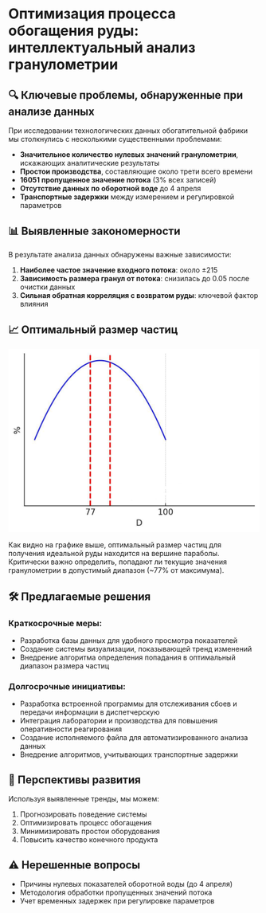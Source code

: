 # Оптимизация процесса обогащения руды: интеллектуальный анализ гранулометрии


## 🔍 Ключевые проблемы, обнаруженные при анализе данных

При исследовании технологических данных обогатительной фабрики мы столкнулись с несколькими существенными проблемами:

- **Значительное количество нулевых значений гранулометрии**, искажающих аналитические результаты
- **Простои производства**, составляющие около трети всего времени
- **16051 пропущенное значение потока** (3% всех записей)
- **Отсутствие данных по оборотной воде** до 4 апреля
- **Транспортные задержки** между измерением и регулировкой параметров

## 📊 Выявленные закономерности

В результате анализа данных обнаружены важные зависимости:

1. **Наиболее частое значение входного потока**: около ±215
2. **Зависимость размера гранул от потока**: снизилась до 0.05 после очистки данных
3. **Сильная обратная корреляция с возвратом руды**: ключевой фактор влияния

## 📈 Оптимальный размер частиц

![Парабола оптимального размера частиц](./prbl.jpg)

Как видно на графике выше, оптимальный размер частиц для получения идеальной руды находится на вершине параболы. Критически важно определить, попадают ли текущие значения гранулометрии в допустимый диапазон (~77% от максимума).

## 🛠 Предлагаемые решения

### Краткосрочные меры:
- Разработка базы данных для удобного просмотра показателей
- Создание системы визуализации, показывающей тренд изменений
- Внедрение алгоритма определения попадания в оптимальный диапазон размера частиц

### Долгосрочные инициативы:
- Разработка встроенной программы для отслеживания сбоев и передачи информации в диспетчерскую
- Интеграция лаборатории и производства для повышения оперативности реагирования
- Создание исполняемого файла для автоматизированного анализа данных
- Внедрение алгоритмов, учитывающих транспортные задержки

## 🚀 Перспективы развития

Используя выявленные тренды, мы можем:
1. Прогнозировать поведение системы
2. Оптимизировать процесс обогащения
3. Минимизировать простои оборудования
4. Повысить качество конечного продукта

## ⚠️ Нерешенные вопросы
- Причины нулевых показателей оборотной воды (до 4 апреля)
- Методология обработки пропущенных значений потока
- Учет временных задержек при регулировке параметров
